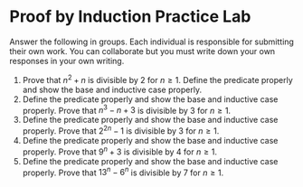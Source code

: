 # Proof by Induction Practice Lab

Answer the following in groups. Each individual is responsible for submitting their own work. You can collaborate but you must write down your own responses in your own writing.  

1.  Prove that $n^2 + n$ is divisible by $2$ for $n \geq 1$. Define the predicate properly and show the base and inductive case properly.
1. Define the predicate properly and show the base and inductive case properly. Prove that $n^3 - n + 3$ is divisible by $3$ for $n \geq 1$.
1. Define the predicate properly and show the base and inductive case properly. Prove that $2^{2n} - 1$ is divisible by $3$ for $n \geq 1$.
1. Define the predicate properly and show the base and inductive case properly. Prove that $9^n + 3$ is divisible by $4$ for $n \geq 1$.
1. Define the predicate properly and show the base and inductive case properly.  Prove that $13^n - 6^n$ is divisible by $7$ for $n \geq 1$.
